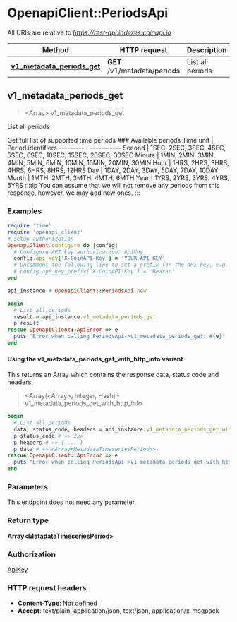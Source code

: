 # OpenapiClient::PeriodsApi

All URIs are relative to *https://rest-api.indexes.coinapi.io*

| Method | HTTP request | Description |
| ------ | ------------ | ----------- |
| [**v1_metadata_periods_get**](PeriodsApi.md#v1_metadata_periods_get) | **GET** /v1/metadata/periods | List all periods |


## v1_metadata_periods_get

> <Array<MetadataTimeseriesPeriod>> v1_metadata_periods_get

List all periods

Get full list of supported time periods                ### Available periods                Time unit | Period identifiers  --------- | -----------  Second | 1SEC, 2SEC, 3SEC, 4SEC, 5SEC, 6SEC, 10SEC, 15SEC, 20SEC, 30SEC  Minute | 1MIN, 2MIN, 3MIN, 4MIN, 5MIN, 6MIN, 10MIN, 15MIN, 20MIN, 30MIN  Hour | 1HRS, 2HRS, 3HRS, 4HRS, 6HRS, 8HRS, 12HRS  Day | 1DAY, 2DAY, 3DAY, 5DAY, 7DAY, 10DAY  Month | 1MTH, 2MTH, 3MTH, 4MTH, 6MTH  Year | 1YRS, 2YRS, 3YRS, 4YRS, 5YRS                :::tip  You can assume that we will not remove any periods from this response, however, we may add new ones.  :::

### Examples

```ruby
require 'time'
require 'openapi_client'
# setup authorization
OpenapiClient.configure do |config|
  # Configure API key authorization: ApiKey
  config.api_key['X-CoinAPI-Key'] = 'YOUR API KEY'
  # Uncomment the following line to set a prefix for the API key, e.g. 'Bearer' (defaults to nil)
  # config.api_key_prefix['X-CoinAPI-Key'] = 'Bearer'
end

api_instance = OpenapiClient::PeriodsApi.new

begin
  # List all periods
  result = api_instance.v1_metadata_periods_get
  p result
rescue OpenapiClient::ApiError => e
  puts "Error when calling PeriodsApi->v1_metadata_periods_get: #{e}"
end
```

#### Using the v1_metadata_periods_get_with_http_info variant

This returns an Array which contains the response data, status code and headers.

> <Array(<Array<MetadataTimeseriesPeriod>>, Integer, Hash)> v1_metadata_periods_get_with_http_info

```ruby
begin
  # List all periods
  data, status_code, headers = api_instance.v1_metadata_periods_get_with_http_info
  p status_code # => 2xx
  p headers # => { ... }
  p data # => <Array<MetadataTimeseriesPeriod>>
rescue OpenapiClient::ApiError => e
  puts "Error when calling PeriodsApi->v1_metadata_periods_get_with_http_info: #{e}"
end
```

### Parameters

This endpoint does not need any parameter.

### Return type

[**Array&lt;MetadataTimeseriesPeriod&gt;**](MetadataTimeseriesPeriod.md)

### Authorization

[ApiKey](../README.md#ApiKey)

### HTTP request headers

- **Content-Type**: Not defined
- **Accept**: text/plain, application/json, text/json, application/x-msgpack

